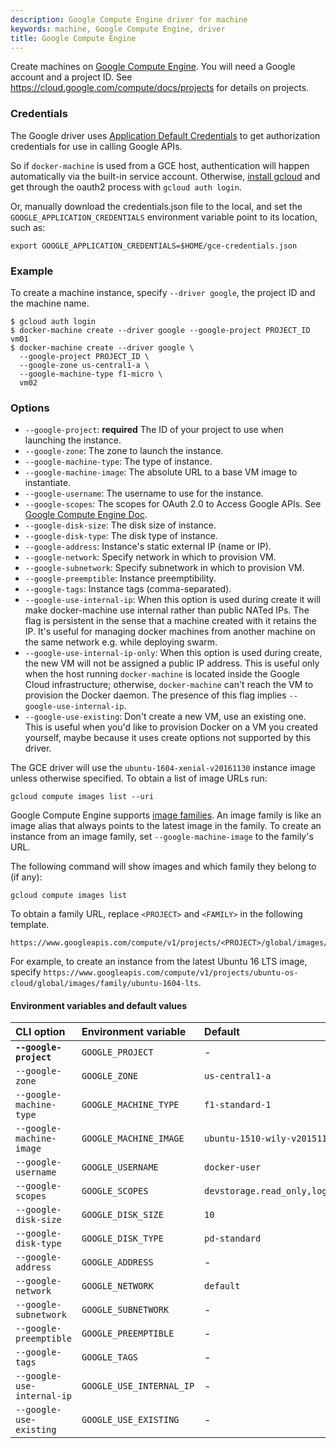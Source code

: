 ```yaml
---
description: Google Compute Engine driver for machine
keywords: machine, Google Compute Engine, driver
title: Google Compute Engine
---
```

Create machines on [Google Compute Engine](https://cloud.google.com/compute/). You will need a Google account and a project ID. See <https://cloud.google.com/compute/docs/projects> for details on projects.

### Credentials

The Google driver uses [Application Default Credentials](https://developers.google.com/identity/protocols/application-default-credentials) to get authorization credentials for use in calling Google APIs.

So if `docker-machine` is used from a GCE host, authentication will happen automatically via the built-in service account. Otherwise, [install gcloud](https://cloud.google.com/sdk/) and get through the oauth2 process with `gcloud auth login`.

Or, manually download the credentials.json file to the local, and set the `GOOGLE_APPLICATION_CREDENTIALS` environment variable point to its location, such as:

    export GOOGLE_APPLICATION_CREDENTIALS=$HOME/gce-credentials.json
    

### Example

To create a machine instance, specify `--driver google`, the project ID and the machine name.

    $ gcloud auth login
    $ docker-machine create --driver google --google-project PROJECT_ID vm01
    $ docker-machine create --driver google \
      --google-project PROJECT_ID \
      --google-zone us-central1-a \
      --google-machine-type f1-micro \
      vm02
    

### Options

- `--google-project`: **required** The ID of your project to use when launching the instance.
- `--google-zone`: The zone to launch the instance.
- `--google-machine-type`: The type of instance.
- `--google-machine-image`: The absolute URL to a base VM image to instantiate.
- `--google-username`: The username to use for the instance.
- `--google-scopes`: The scopes for OAuth 2.0 to Access Google APIs. See [Google Compute Engine Doc](https://cloud.google.com/storage/docs/authentication).
- `--google-disk-size`: The disk size of instance.
- `--google-disk-type`: The disk type of instance.
- `--google-address`: Instance's static external IP (name or IP).
- `--google-network`: Specify network in which to provision VM.
- `--google-subnetwork`: Specify subnetwork in which to provision VM.
- `--google-preemptible`: Instance preemptibility.
- `--google-tags`: Instance tags (comma-separated).
- `--google-use-internal-ip`: When this option is used during create it will make docker-machine use internal rather than public NATed IPs. The flag is persistent in the sense that a machine created with it retains the IP. It's useful for managing docker machines from another machine on the same network e.g. while deploying swarm.
- `--google-use-internal-ip-only`: When this option is used during create, the new VM will not be assigned a public IP address. This is useful only when the host running `docker-machine` is located inside the Google Cloud infrastructure; otherwise, `docker-machine` can't reach the VM to provision the Docker daemon. The presence of this flag implies `--google-use-internal-ip`.
- `--google-use-existing`: Don't create a new VM, use an existing one. This is useful when you'd like to provision Docker on a VM you created yourself, maybe because it uses create options not supported by this driver.

The GCE driver will use the `ubuntu-1604-xenial-v20161130` instance image unless otherwise specified. To obtain a list of image URLs run:

    gcloud compute images list --uri
    

Google Compute Engine supports [image families](https://cloud.google.com/compute/docs/images#image_families). An image family is like an image alias that always points to the latest image in the family. To create an instance from an image family, set `--google-machine-image` to the family's URL.

The following command will show images and which family they belong to (if any):

    gcloud compute images list
    

To obtain a family URL, replace `<PROJECT>` and `<FAMILY>` in the following template.

    https://www.googleapis.com/compute/v1/projects/<PROJECT>/global/images/family/<FAMILY>
    

For example, to create an instance from the latest Ubuntu 16 LTS image, specify `https://www.googleapis.com/compute/v1/projects/ubuntu-os-cloud/global/images/family/ubuntu-1604-lts`.

#### Environment variables and default values

| CLI option                 | Environment variable     | Default                              |
|:-------------------------- |:------------------------ |:------------------------------------ |
| **`--google-project`**     | `GOOGLE_PROJECT`         | -                                    |
| `--google-zone`            | `GOOGLE_ZONE`            | `us-central1-a`                      |
| `--google-machine-type`    | `GOOGLE_MACHINE_TYPE`    | `f1-standard-1`                      |
| `--google-machine-image`   | `GOOGLE_MACHINE_IMAGE`   | `ubuntu-1510-wily-v20151114`         |
| `--google-username`        | `GOOGLE_USERNAME`        | `docker-user`                        |
| `--google-scopes`          | `GOOGLE_SCOPES`          | `devstorage.read_only,logging.write` |
| `--google-disk-size`       | `GOOGLE_DISK_SIZE`       | `10`                                 |
| `--google-disk-type`       | `GOOGLE_DISK_TYPE`       | `pd-standard`                        |
| `--google-address`         | `GOOGLE_ADDRESS`         | -                                    |
| `--google-network`         | `GOOGLE_NETWORK`         | `default`                            |
| `--google-subnetwork`      | `GOOGLE_SUBNETWORK`      | -                                    |
| `--google-preemptible`     | `GOOGLE_PREEMPTIBLE`     | -                                    |
| `--google-tags`            | `GOOGLE_TAGS`            | -                                    |
| `--google-use-internal-ip` | `GOOGLE_USE_INTERNAL_IP` | -                                    |
| `--google-use-existing`    | `GOOGLE_USE_EXISTING`    | -                                    |